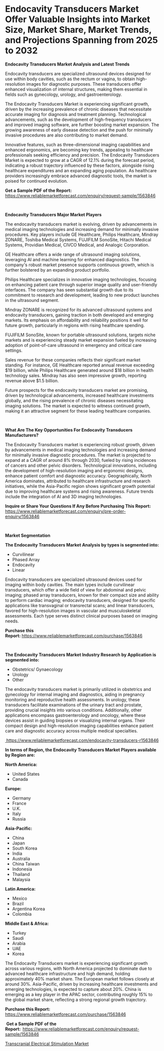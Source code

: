 <p><h1>Endocavity Transducers Market Offer Valuable Insights into Market Size, Market Share, Market Trends, and Projections Spanning from 2025 to 2032</h1></p><p><strong>Endocavity Transducers Market Analysis and Latest Trends</strong></p>
<p><p>Endocavity transducers are specialized ultrasound devices designed for use within body cavities, such as the rectum or vagina, to obtain high-resolution images for diagnostic purposes. These transducers offer enhanced visualization of internal structures, making them essential in fields such as gynecology, urology, and gastroenterology. </p><p>The Endocavity Transducers Market is experiencing significant growth, driven by the increasing prevalence of chronic diseases that necessitate accurate imaging for diagnosis and treatment planning. Technological advancements, such as the development of high-frequency transducers and improved imaging software, are further boosting market expansion. The growing awareness of early disease detection and the push for minimally invasive procedures are also contributing to market demand. </p><p>Innovative features, such as three-dimensional imaging capabilities and enhanced ergonomics, are becoming key trends, appealing to healthcare professionals seeking efficiency and precision. The Endocavity Transducers Market is expected to grow at a CAGR of 12.1% during the forecast period, indicating a robust trajectory influenced by these factors, alongside rising healthcare expenditures and an expanding aging population. As healthcare providers increasingly embrace advanced diagnostic tools, the market is poised for continued evolution.</p></p>
<p><strong>Get a Sample PDF of the Report:&nbsp;</strong> <a href="https://www.reliablemarketforecast.com/enquiry/request-sample/1563846?utm_campaign=2336&utm_medium=2&utm_source=Github&utm_content=ia&utm_term=04032025&utm_id=endocavity-transducers">https://www.reliablemarketforecast.com/enquiry/request-sample/1563846</a></p>
<p>&nbsp;</p>
<p><strong>Endocavity Transducers Major Market Players</strong></p>
<p><p>The endocavity transducers market is evolving, driven by advancements in medical imaging technologies and increasing demand for minimally invasive procedures. Key players include GE Healthcare, Philips Healthcare, Mindray ZONARE, Toshiba Medical Systems, FUJIFILM SonoSite, Hitachi Medical Systems, Providian Medical, CIVCO Medical, and Analogic Corporation.</p><p>GE Healthcare offers a wide range of ultrasound imaging solutions, leveraging AI and machine learning for enhanced diagnostics. The company's robust market presence supports continuous growth, which is further bolstered by an expanding product portfolio.</p><p>Philips Healthcare specializes in innovative imaging technologies, focusing on enhancing patient care through superior image quality and user-friendly interfaces. The company has seen substantial growth due to its commitment to research and development, leading to new product launches in the ultrasound segment.</p><p>Mindray ZONARE is recognized for its advanced ultrasound systems and endocavity transducers, gaining traction in both developed and emerging markets. Its emphasis on affordability and reliability positions it well for future growth, particularly in regions with rising healthcare spending.</p><p>FUJIFILM SonoSite, known for portable ultrasound solutions, targets niche markets and is experiencing steady market expansion fueled by increasing adoption of point-of-care ultrasound in emergency and critical care settings.</p><p>Sales revenue for these companies reflects their significant market standing. For instance, GE Healthcare reported annual revenue exceeding $19 billion, while Philips Healthcare generated around $18 billion in health technology sales. Mindray has also seen impressive growth, reporting revenue above $1.5 billion.</p><p>Future prospects for the endocavity transducers market are promising, driven by technological advancements, increased healthcare investments globally, and the rising prevalence of chronic diseases necessitating imaging solutions. The market is expected to witness continued growth, making it an attractive segment for these leading healthcare companies.</p></p>
<p>&nbsp;</p>
<p><strong>What Are The Key Opportunities For Endocavity Transducers Manufacturers?</strong></p>
<p><p>The Endocavity Transducers market is experiencing robust growth, driven by advancements in medical imaging technologies and increasing demand for minimally invasive diagnostic procedures. The market is projected to expand at a CAGR of around 8% through 2030, fueled by rising incidences of cancers and other pelvic disorders. Technological innovations, including the development of high-resolution imaging and ergonomic designs, enhance patient comfort and diagnostic accuracy. Geographically, North America dominates, attributed to healthcare infrastructure and research initiatives, while the Asia-Pacific region shows significant growth potential due to improving healthcare systems and rising awareness. Future trends include the integration of AI and 3D imaging technologies.</p></p>
<p><strong>Inquire or Share Your Questions If Any Before Purchasing This Report:</strong> <a href="https://www.reliablemarketforecast.com/enquiry/pre-order-enquiry/1563846?utm_campaign=2336&utm_medium=2&utm_source=Github&utm_content=ia&utm_term=04032025&utm_id=endocavity-transducers">https://www.reliablemarketforecast.com/enquiry/pre-order-enquiry/1563846</a></p>
<p>&nbsp;</p>
<p><strong>Market Segmentation</strong></p>
<p><strong>The Endocavity Transducers Market Analysis by types is segmented into:</strong></p>
<p><ul><li>Curvilinear</li><li>Phased Array</li><li>Endocavity</li><li>Linear</li></ul></p>
<p><p>Endocavity transducers are specialized ultrasound devices used for imaging within body cavities. The main types include curvilinear transducers, which offer a wide field of view for abdominal and pelvic imaging; phased array transducers, known for their compact size and ability to perform cardiac imaging; endocavity transducers, designed for specific applications like transvaginal or transrectal scans; and linear transducers, favored for high-resolution images in vascular and musculoskeletal assessments. Each type serves distinct clinical purposes based on imaging needs.</p></p>
<p><strong>Purchase this Report:&nbsp;</strong><a href="https://www.reliablemarketforecast.com/purchase/1563846?utm_campaign=2336&utm_medium=2&utm_source=Github&utm_content=ia&utm_term=04032025&utm_id=endocavity-transducers">https://www.reliablemarketforecast.com/purchase/1563846</a></p>
<p>&nbsp;</p>
<p><strong>The Endocavity Transducers Market Industry Research by Application is segmented into:</strong></p>
<p><ul><li>Obstetrics/ Gynaecology</li><li>Urology</li><li>Other</li></ul></p>
<p><p>The endocavity transducers market is primarily utilized in obstetrics and gynecology for internal imaging and diagnostics, aiding in pregnancy monitoring and reproductive health assessments. In urology, these transducers facilitate examinations of the urinary tract and prostate, providing crucial insights into various conditions. Additionally, other applications encompass gastroenterology and oncology, where these devices assist in guiding biopsies or visualizing internal organs. Their compact design and high-resolution imaging capabilities enhance patient care and diagnostic accuracy across multiple medical specialties.</p></p>
<p><a href="https://www.reliablemarketforecast.com/endocavity-transducers-r1563846?utm_campaign=2336&utm_medium=2&utm_source=Github&utm_content=ia&utm_term=04032025&utm_id=endocavity-transducers">&nbsp;https://www.reliablemarketforecast.com/endocavity-transducers-r1563846</a></p>
<p><strong>In terms of Region, the Endocavity Transducers Market Players available by Region are:</strong></p>
<p>
    <p> <strong> North America: </strong>
        <ul>
            <li>United States</li>
            <li>Canada</li>
        </ul>
        </p> 
    <p> <strong> Europe: </strong>
        <ul>
            <li>Germany</li>
            <li>France</li>
            <li>U.K.</li>
            <li>Italy</li>
            <li>Russia</li>
        </ul>
        </p> 
    <p> <strong> Asia-Pacific: </strong>
        <ul>
            <li>China</li>
            <li>Japan</li>
            <li>South Korea</li>
            <li>India</li>
            <li>Australia</li>
            <li>China Taiwan</li>
            <li>Indonesia</li>
            <li>Thailand</li>
            <li>Malaysia</li>
        </ul>
        </p> 
    <p> <strong> Latin America: </strong>
        <ul>
            <li>Mexico</li>
            <li>Brazil</li>
            <li>Argentina Korea</li>
            <li>Colombia</li>
        </ul>
        </p> 
    <p> <strong> Middle East & Africa: </strong>
        <ul>
            <li>Turkey</li>
            <li>Saudi</li>
            <li>Arabia</li>
            <li>UAE</li>
            <li>Korea</li>
        </ul>
    </p>
    </p>
<p><p>The Endocavity Transducers market is experiencing significant growth across various regions, with North America projected to dominate due to advanced healthcare infrastructure and high demand, holding approximately 40% market share. The European market follows closely at around 30%. Asia-Pacific, driven by increasing healthcare investments and emerging technologies, is expected to capture about 20%. China is emerging as a key player in the APAC sector, contributing roughly 15% to the global market share, reflecting a strong regional growth trajectory.</p></p>
<p><strong>Purchase this Report: </strong><a href="https://www.reliablemarketforecast.com/purchase/1563846?utm_campaign=2336&utm_medium=2&utm_source=Github&utm_content=ia&utm_term=04032025&utm_id=endocavity-transducers">https://www.reliablemarketforecast.com/purchase/1563846</a></p>
<p>&nbsp;<strong>Get a Sample PDF of the Report:&nbsp;&nbsp;</strong><a href="https://www.reliablemarketforecast.com/enquiry/request-sample/1563846?utm_campaign=2336&utm_medium=2&utm_source=Github&utm_content=ia&utm_term=04032025&utm_id=endocavity-transducers">https://www.reliablemarketforecast.com/enquiry/request-sample/1563846</a></p>
<p><strong></strong></p>
<p><p><a href="https://github.com/klindsey95/Market-Research-Report-List-1/blob/main/transcranial-electrical-stimulation-market.md?utm_campaign=2336&utm_medium=2&utm_source=Github&utm_content=ia&utm_term=04032025&utm_id=endocavity-transducers">Transcranial Electrical Stimulation Market</a></p></p>